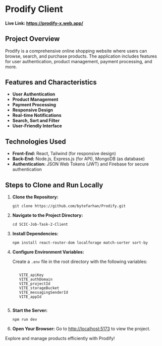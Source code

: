   <h1><strong>Prodify Client</strong></h1>

  <h4>Live Link: <a href="https://prodify-x.web.app/">https://prodify-x.web.app/</a></h4>

  <h2><strong>Project Overview</strong></h2>
  <p>
    Prodify is a comprehensive online shopping website where users can browse, search, and purchase products. The application includes features for user authentication, product management, payment processing, and more.
  </p>

  <h2><strong>Features and Characteristics</strong></h2>
  <ul>
    <li><strong>User Authentication</strong></li>
    <li><strong>Product Management</strong></li>
    <li><strong>Payment Processing</strong> </li>
    <li><strong>Responsive Design</strong></li>
    <li><strong>Real-time Notifications</strong></li>
    <li><strong>Search, Sort and Filter</strong></li>
    <li><strong>User-Friendly Interface</strong></li>
  </ul>

  <h2><strong>Technologies Used</strong></h2>
  <ul>
    <li><strong>Front-End:</strong> React, Tailwind (for responsive design)</li>
    <li><strong>Back-End:</strong> Node.js, Express.js (for API), MongoDB (as database)</li>
    <li><strong>Authentication:</strong> JSON Web Tokens (JWT) and Firebase for secure authentication</li>
  </ul>

  <h2><strong>Steps to Clone and Run Locally</strong></h2>
  <ol>
    <li><strong>Clone the Repository:</strong>
      <pre><code>git clone https://github.com/bytefarhan/Prodify.git</code></pre>
    </li>
    <li><strong>Navigate to the Project Directory:</strong>
      <pre><code>cd SCIC-Job-Task-2-Client</code></pre>
    </li>
    <li><strong>Install Dependencies:</strong>
      <pre><code>npm install react-router-dom localforage match-sorter sort-by</code></pre>
    </li>
    <li><strong>Configure Environment Variables:</strong>
      <p>Create a <code>.env</code> file in the root directory with the following variables:</p>
      <pre><code>
   VITE_apiKey
   VITE_authDomain
   VITE_projectId
   VITE_storageBucket
   VITE_messagingSenderId
   VITE_appId
      </code></pre>
    </li>
    <li><strong>Start the Server:</strong>
      <pre><code>npm run dev</code></pre>
    </li>
    <li><strong>Open Your Browser:</strong> Go to <a href="http://localhost:5173">http://localhost:5173</a> to view the project.</li>
  </ol>

  <p>Explore and manage products efficiently with Prodify!</p>
